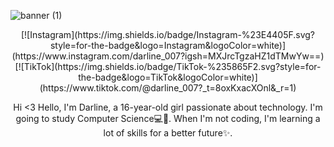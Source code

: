 ![banner (1)](https://i.pinimg.com/564x/fb/87/db/fb87db5be015db09b0a75487db510731.jpg)
<p align="center">
[![Instagram](https://img.shields.io/badge/Instagram-%23E4405F.svg?style=for-the-badge&logo=Instagram&logoColor=white)](https://www.instagram.com/darline_007?igsh=MXJrcTgzaHZ1dTMwYw==)
[![TikTok](https://img.shields.io/badge/TikTok-%235865F2.svg?style=for-the-badge&logo=TikTok&logoColor=white)](https://www.tiktok.com/@darline_007?_t=8oxKxacXOnl&_r=1)
<p align="center">
Hi <3 Hello, I'm Darline, a 16-year-old girl passionate about technology. I'm going to study Computer Science💻🤍. When I'm not coding, I'm learning a lot of skills for a better future✨.
<p align="center">

